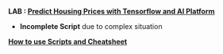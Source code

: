 **LAB : [Predict Housing Prices with Tensorflow and AI Platform](https://www.qwiklabs.com/focuses/3644?parent=catalog)**
 - **Incomplete Script** due to complex situation

**[How to use Scripts and Cheatsheet](/HOW-TO.md)**
